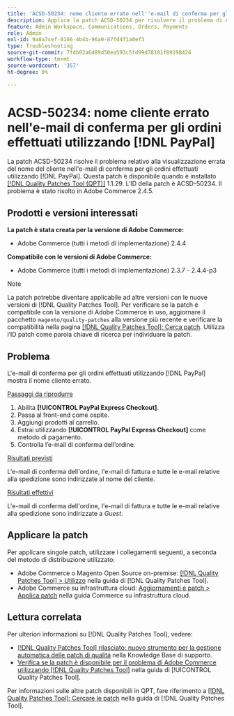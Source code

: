 ```yaml
---
title: 'ACSD-50234: nome cliente errato nell''e-mail di conferma per gli ordini effettuati utilizzando  [!DNL PayPal]'
description: Applica la patch ACSD-50234 per risolvere il problema di Adobe Commerce in cui il nome del cliente non viene visualizzato correttamente nell'e-mail di conferma per gli ordini effettuati utilizzando  [!DNL PayPal].
feature: Admin Workspace, Communications, Orders, Payments
role: Admin
exl-id: 9a8a7cef-0166-4b4b-96a0-87fd4f1a0ef3
type: Troubleshooting
source-git-commit: 7fdb02a6d89d50ea593c5fd99d78101f89198424
workflow-type: tm+mt
source-wordcount: '357'
ht-degree: 0%

---
```


# ACSD-50234: nome cliente errato nell&#39;e-mail di conferma per gli ordini effettuati utilizzando [!DNL PayPal]

La patch ACSD-50234 risolve il problema relativo alla visualizzazione errata del nome del cliente nell&#39;e-mail di conferma per gli ordini effettuati utilizzando [!DNL PayPal]. Questa patch è disponibile quando è installato [[!DNL Quality Patches Tool (QPT)]](https://experienceleague.adobe.com/en/docs/commerce-operations/tools/quality-patches-tool/quality-patches-tool-to-self-serve-quality-patches) 1.1.29. L’ID della patch è ACSD-50234. Il problema è stato risolto in Adobe Commerce 2.4.5.

## Prodotti e versioni interessati

**La patch è stata creata per la versione di Adobe Commerce:**

* Adobe Commerce (tutti i metodi di implementazione) 2.4.4

**Compatibile con le versioni di Adobe Commerce:**

* Adobe Commerce (tutti i metodi di implementazione) 2.3.7 - 2.4.4-p3

>[!NOTE]
>
>La patch potrebbe diventare applicabile ad altre versioni con le nuove versioni di [!DNL Quality Patches Tool]. Per verificare se la patch è compatibile con la versione di Adobe Commerce in uso, aggiornare il pacchetto `magento/quality-patches` alla versione più recente e verificare la compatibilità nella pagina [[!DNL Quality Patches Tool]: Cerca patch](https://experienceleague.adobe.com/tools/commerce-quality-patches/index.html). Utilizza l’ID patch come parola chiave di ricerca per individuare la patch.

## Problema

L&#39;e-mail di conferma per gli ordini effettuati utilizzando [!DNL PayPal] mostra il nome cliente errato.

<u>Passaggi da riprodurre</u>

1. Abilita **[!UICONTROL PayPal Express Checkout]**.
1. Passa al front-end come ospite.
1. Aggiungi prodotti al carrello.
1. Estrai utilizzando **[!UICONTROL PayPal Express Checkout]** come metodo di pagamento.
1. Controlla l’e-mail di conferma dell’ordine.

<u>Risultati previsti</u>

L&#39;e-mail di conferma dell&#39;ordine, l&#39;e-mail di fattura e tutte le e-mail relative alla spedizione sono indirizzate al nome del cliente.

<u>Risultati effettivi</u>

L&#39;e-mail di conferma dell&#39;ordine, l&#39;e-mail di fattura e tutte le e-mail relative alla spedizione sono indirizzate a *Guest*.

## Applicare la patch

Per applicare singole patch, utilizzare i collegamenti seguenti, a seconda del metodo di distribuzione utilizzato:

* Adobe Commerce o Magento Open Source on-premise: [[!DNL Quality Patches Tool] > Utilizzo](/help/tools/quality-patches-tool/usage.md) nella guida di [!DNL Quality Patches Tool].
* Adobe Commerce su infrastruttura cloud: [Aggiornamenti e patch > Applica patch](https://experienceleague.adobe.com/docs/commerce-cloud-service/user-guide/develop/upgrade/apply-patches.html) nella guida Commerce su infrastruttura cloud.

## Lettura correlata

Per ulteriori informazioni su [!DNL Quality Patches Tool], vedere:

* [[!DNL Quality Patches Tool] rilasciato: nuovo strumento per la gestione automatica delle patch di qualità](https://experienceleague.adobe.com/en/docs/commerce-operations/tools/quality-patches-tool/quality-patches-tool-to-self-serve-quality-patches) nella Knowledge Base di supporto.
* [Verifica se la patch è disponibile per il problema di Adobe Commerce utilizzando  [!DNL Quality Patches Tool]](/help/tools/quality-patches-tool/patches-available-in-qpt/check-patch-for-magento-issue-with-magento-quality-patches.md) nella guida di [!UICONTROL Quality Patches Tool].


Per informazioni sulle altre patch disponibili in QPT, fare riferimento a [[!DNL Quality Patches Tool]: Cercare le patch](https://experienceleague.adobe.com/tools/commerce-quality-patches/index.html) nella guida di [!DNL Quality Patches Tool].
